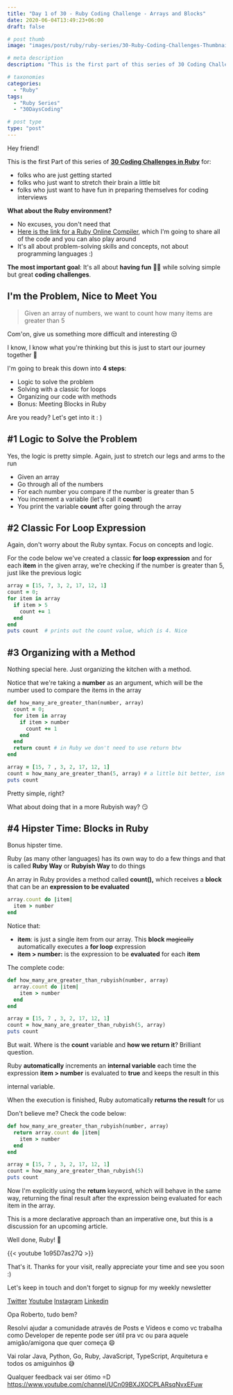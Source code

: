 ```yaml
---
title: "Day 1 of 30 - Ruby Coding Challenge - Arrays and Blocks"
date: 2020-06-04T13:49:23+06:00
draft: false

# post thumb
image: "images/post/ruby/ruby-series/30-Ruby-Coding-Challenges-Thumbnail.png"

# meta description
description: "This is the first part of this series of 30 Coding Challenges in Ruby for folks who are just getting started. Let's explore a simple challenge with Arrays"

# taxonomies
categories: 
  - "Ruby"
tags:
  - "Ruby Series"
  - "30DaysCoding"

# post type
type: "post"
---
```


Hey friend!

This is the first Part of this series of **[30 Coding Challenges in Ruby](https://www.youtube.com/watch?v=pfaecP3Wbjw)** for:

- folks who are just getting started
- folks who just want to stretch their brain a little bit
- folks who just want to have fun in preparing themselves for coding interviews

**What about the Ruby environment?**

- No excuses, you don't need that
- [Here is the link for a Ruby Online Compiler](https://repl.it/languages/ruby), which I'm going to share all of the code and you can also play around
- It's all about problem-solving skills and concepts, not about programming languages :)

**The most important goal**: It's all about **having fun** 🕺💃 while solving simple but great **coding challenges**.

## I'm the Problem, Nice to Meet You

> Given an array of numbers, we want to count how many items are greater than 5

Com'on, give us something more difficult and interesting 😒

I know, I know what you're thinking but this is just to start our journey together 😬

I'm going to break this down into **4 steps**:

- Logic to solve the problem
- Solving with a classic for loops
- Organizing our code with methods
- Bonus: Meeting Blocks in Ruby

Are you ready? Let's get into it : )

## #1 Logic to Solve the Problem

Yes, the logic is pretty simple. Again, just to stretch our legs and arms to the run

- Given an array
- Go through all of the numbers
- For each number you compare if the number is greater than 5
- You increment a variable (let's call it **count**)
- You print the variable **count** after going through the array

## #2 Classic For Loop Expression

Again, don't worry about the Ruby syntax. Focus on concepts and logic. 

For the code below we've created a classic **for loop expression** and for each **item** in the given array, we're checking if the number is greater than 5, just like the previous logic 

```ruby
array = [15, 7, 3, 2, 17, 12, 1]
count = 0;
for item in array
  if item > 5
    count += 1
  end
end
puts count  # prints out the count value, which is 4. Nice
```

## #3 Organizing with a Method

Nothing special here. Just organizing the kitchen with a method.

Notice that we're taking a **number** as an argument, which will be the number used to compare the items in the array

```ruby
def how_many_are_greater_than(number, array)
  count = 0;
  for item in array
    if item > number
      count += 1
    end
  end
  return count # in Ruby we don't need to use return btw
end

array = [15, 7 , 3, 2, 17, 12, 1]
count = how_many_are_greater_than(5, array) # a little bit better, isn't it?
puts count
```

Pretty simple, right?

What about doing that in a more Rubyish way? 😏

## #4 Hipster Time: Blocks in Ruby

Bonus hipster time.

Ruby (as many other languages) has its own way to do a few things and that is called **Ruby Way** or **Rubyish Way** to do things

An array in Ruby provides a method called **count(),** which receives a **block** that can be an **expression to be evaluated**

```ruby
array.count do |item|
  item > number
end
```

Notice that:

- **item**: is just a single item from our array. This **block** ~~magically~~ automatically executes a **for loop** expression
- **item > number:** is the expression to be **evaluated** for each **item**

The complete code:

```ruby
def how_many_are_greater_than_rubyish(number, array)
  array.count do |item|
    item > number
  end
end

array = [15, 7 , 3, 2, 17, 12, 1]
count = how_many_are_greater_than_rubyish(5, array)
puts count
```

But wait. Where is the **count** variable and **how we return it**? Brilliant question.

Ruby **automatically** increments an **internal variable** each time the expression **item > number** is evaluated to **true** and keeps the result in this

internal variable.

When the execution is finished, Ruby automatically **returns the result** for us

Don't believe me? Check the code below:

```ruby
def how_many_are_greater_than_rubyish(number, array)  
  return array.count do |item|
    item > number
  end
end

array = [15, 7 , 3, 2, 17, 12, 1]
count = how_many_are_greater_than_rubyish(5)
puts count
```

Now I'm explicitly using the **return** keyword, which will behave in the same way, returning the final result after the expression being evaluated for each item in the array. 

This is a more declarative approach than an imperative one, but this is a discussion for an upcoming article.

Well done, Ruby! **💪**

{{< youtube 1o95D7as27Q >}}

That's it. Thanks for your visit, really appreciate your time and see you soon :) 

Let's keep in touch and don't forget to signup for my weekly newsletter

[Twitter](https://twitter.com/_alex_gama/)
[Youtube](https://www.youtube.com/channel/UCn09BXJXOCPLARsqNvxEFuw?view_as=subscriber/)
[Instagram](https://www.instagram.com/_alex_gama)
[Linkedin](https://www.linkedin.com/in/alexandregama/)



Opa Roberto, tudo bem?

Resolvi ajudar a comunidade através de Posts e Vídeos e como vc trabalha como Developer de repente pode ser útil pra vc ou para aquele amigão/amigona que quer começa 😄

Vai rolar Java, Python, Go, Ruby, JavaScript, TypeScript, Arquitetura e todos os amiguinhos 😅

Qualquer feedback vai ser ótimo =D
https://www.youtube.com/channel/UCn09BXJXOCPLARsqNvxEFuw